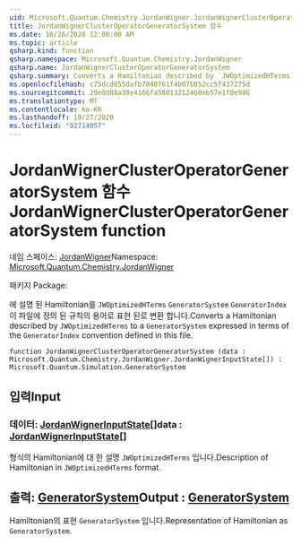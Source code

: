 ```yaml
---
uid: Microsoft.Quantum.Chemistry.JordanWigner.JordanWignerClusterOperatorGeneratorSystem
title: JordanWignerClusterOperatorGeneratorSystem 함수
ms.date: 10/26/2020 12:00:00 AM
ms.topic: article
qsharp.kind: function
qsharp.namespace: Microsoft.Quantum.Chemistry.JordanWigner
qsharp.name: JordanWignerClusterOperatorGeneratorSystem
qsharp.summary: Converts a Hamiltonian described by `JWOptimizedHTerms` to a `GeneratorSystem` expressed in terms of the `GeneratorIndex` convention defined in this file.
ms.openlocfilehash: c75dcd655dafb7048f61f4b07b852cc5f437275d
ms.sourcegitcommit: 29e0d88a30e4166fa580132124b0eb57e1f0e986
ms.translationtype: MT
ms.contentlocale: ko-KR
ms.lasthandoff: 10/27/2020
ms.locfileid: "92714057"
---
```

# <a name="jordanwignerclusteroperatorgeneratorsystem-function"></a><span data-ttu-id="52e1a-102">JordanWignerClusterOperatorGeneratorSystem 함수</span><span class="sxs-lookup"><span data-stu-id="52e1a-102">JordanWignerClusterOperatorGeneratorSystem function</span></span>

<span data-ttu-id="52e1a-103">네임 스페이스: [JordanWigner](xref:Microsoft.Quantum.Chemistry.JordanWigner)</span><span class="sxs-lookup"><span data-stu-id="52e1a-103">Namespace: [Microsoft.Quantum.Chemistry.JordanWigner](xref:Microsoft.Quantum.Chemistry.JordanWigner)</span></span>

<span data-ttu-id="52e1a-104">패키지 [](https://nuget.org/packages/)</span><span class="sxs-lookup"><span data-stu-id="52e1a-104">Package: [](https://nuget.org/packages/)</span></span>


<span data-ttu-id="52e1a-105">에 설명 된 Hamiltonian를 `JWOptimizedHTerms` `GeneratorSystem` `GeneratorIndex` 이 파일에 정의 된 규칙의 용어로 표현 된로 변환 합니다.</span><span class="sxs-lookup"><span data-stu-id="52e1a-105">Converts a Hamiltonian described by `JWOptimizedHTerms` to a `GeneratorSystem` expressed in terms of the `GeneratorIndex` convention defined in this file.</span></span>

```qsharp
function JordanWignerClusterOperatorGeneratorSystem (data : Microsoft.Quantum.Chemistry.JordanWigner.JordanWignerInputState[]) : Microsoft.Quantum.Simulation.GeneratorSystem
```


## <a name="input"></a><span data-ttu-id="52e1a-106">입력</span><span class="sxs-lookup"><span data-stu-id="52e1a-106">Input</span></span>

### <a name="data--jordanwignerinputstate"></a><span data-ttu-id="52e1a-107">데이터: [JordanWignerInputState](xref:Microsoft.Quantum.Chemistry.JordanWigner.JordanWignerInputState)[]</span><span class="sxs-lookup"><span data-stu-id="52e1a-107">data : [JordanWignerInputState](xref:Microsoft.Quantum.Chemistry.JordanWigner.JordanWignerInputState)[]</span></span>

<span data-ttu-id="52e1a-108">형식의 Hamiltonian에 대 한 설명 `JWOptimizedHTerms` 입니다.</span><span class="sxs-lookup"><span data-stu-id="52e1a-108">Description of Hamiltonian in `JWOptimizedHTerms` format.</span></span>



## <a name="output--generatorsystem"></a><span data-ttu-id="52e1a-109">출력: [GeneratorSystem](xref:Microsoft.Quantum.Simulation.GeneratorSystem)</span><span class="sxs-lookup"><span data-stu-id="52e1a-109">Output : [GeneratorSystem](xref:Microsoft.Quantum.Simulation.GeneratorSystem)</span></span>

<span data-ttu-id="52e1a-110">Hamiltonian의 표현 `GeneratorSystem` 입니다.</span><span class="sxs-lookup"><span data-stu-id="52e1a-110">Representation of Hamiltonian as `GeneratorSystem`.</span></span>